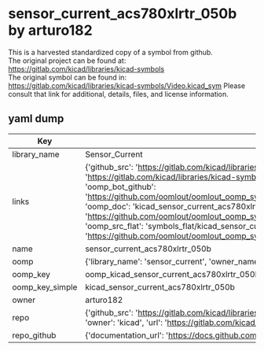 # sensor_current_acs780xlrtr_050b by arturo182  
This is a harvested standardized copy of a symbol from github.  
The original project can be found at:  
https://gitlab.com/kicad/libraries/kicad-symbols  
The original symbol can be found in:
https://gitlab.com/kicad/libraries/kicad-symbols/Video.kicad_sym
Please consult that link for additional, details, files, and license information.  
## yaml dump  
| Key | Value |  
| --- | --- |  
| library_name | Sensor_Current |  
| links | {'github_src': 'https://gitlab.com/kicad/libraries/kicad-symbols/Video.kicad_sym', 'github_src_repo': 'https://gitlab.com/kicad/libraries/kicad-symbols', 'oomp_bot': 'kicad_sensor_current_acs780xlrtr_050b/working', 'oomp_bot_github': 'https://github.com/oomlout/oomlout_oomp_symbol_bot/tree/main/kicad_sensor_current_acs780xlrtr_050b/working', 'oomp_doc': 'kicad_sensor_current_acs780xlrtr_050b/working', 'oomp_doc_github': 'https://github.com/oomlout/oomlout_oomp_symbol_doc/tree/main/kicad_sensor_current_acs780xlrtr_050b/working', 'oomp_src_flat': 'symbols_flat/kicad_sensor_current_acs780xlrtr_050b/working', 'oomp_src_flat_github': 'https://github.com/oomlout/oomlout_oomp_symbol_src/tree/main/kicad_sensor_current_acs780xlrtr_050b/working'} |  
| name | sensor_current_acs780xlrtr_050b |  
| oomp | {'library_name': 'sensor_current', 'owner_name': 'kicad', 'symbol_name': 'sensor_current_acs780xlrtr_050b'} |  
| oomp_key | oomp_kicad_sensor_current_acs780xlrtr_050b |  
| oomp_key_simple | kicad_sensor_current_acs780xlrtr_050b |  
| owner | arturo182 |  
| repo | {'github_src': 'https://gitlab.com/kicad/libraries/kicad-symbols/Video.kicad_sym', 'name': 'libraries/kicad-symbols', 'owner': 'kicad', 'url': 'https://gitlab.com/kicad/libraries/kicad-symbols'} |  
| repo_github | {'documentation_url': 'https://docs.github.com/rest/repos/repos#get-a-repository', 'message': 'Not Found'} |  

